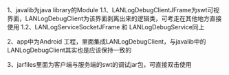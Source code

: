 1、javalib为java library的Module
    1.1、LANLogDebugClientJFrame为swt可视界面，LANLogDebugClient为该界面剥离出来的逻辑类，可考走在其他地方直接使用
    1.2、LANLogServiceSocketJFrame 和 LANLogDebugService同上

2、app中为Android 工程，里面集成LANLogDebugClient，与javalib中的LANLogDebugClient其实也是应该保持一致的

3、jarfiles里面为客户端与服务端的swt的调试jar包，可直接双击使用